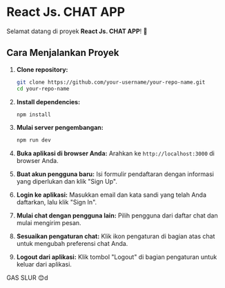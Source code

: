 # React Js. CHAT APP 

Selamat datang di proyek **React Js. CHAT APP**! 🚀

## Cara Menjalankan Proyek

1. **Clone repository:**
   ```bash
   git clone https://github.com/your-username/your-repo-name.git
   cd your-repo-name
   ```

2. **Install dependencies:**
   ```bash
   npm install
   ```

3. **Mulai server pengembangan:**
   ```bash
   npm run dev
   ```

4. **Buka aplikasi di browser Anda:**
   Arahkan ke `http://localhost:3000` di browser Anda.

5. **Buat akun pengguna baru:**
   Isi formulir pendaftaran dengan informasi yang diperlukan dan klik "Sign Up".

6. **Login ke aplikasi:**
   Masukkan email dan kata sandi yang telah Anda daftarkan, lalu klik "Sign In".

7. **Mulai chat dengan pengguna lain:**
   Pilih pengguna dari daftar chat dan mulai mengirim pesan.

8. **Sesuaikan pengaturan chat:**
   Klik ikon pengaturan di bagian atas chat untuk mengubah preferensi chat Anda.

9. **Logout dari aplikasi:**
    Klik tombol "Logout" di bagian pengaturan untuk keluar dari aplikasi.

GAS SLUR 😊d